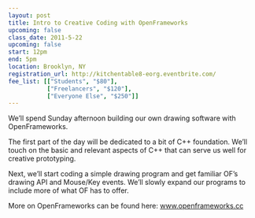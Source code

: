 ```yaml
---
layout: post
title: Intro to Creative Coding with OpenFrameworks
upcoming: false
class_date: 2011-5-22
upcoming: false
start: 12pm
end: 5pm
location: Brooklyn, NY
registration_url: http://kitchentable8-eorg.eventbrite.com/
fee_list: [["Students", "$80"],
           ["Freelancers", "$120"],
           ["Everyone Else", "$250"]]
---
```



We’ll spend Sunday afternoon building our own drawing software with OpenFrameworks. 
 
The first part of the day will be dedicated to a bit of C++ foundation. We’ll touch on the basic and relevant aspects of C++ that can serve us well for creative prototyping.
 
Next, we’ll start coding a simple drawing program and get familiar OF’s drawing API and Mouse/Key events. We’ll slowly expand our programs to include more of what OF has to offer.
 
More on OpenFrameworks can be found here: <a href="http://www.openframeworks.cc">www.openframeworks.cc</a>


 

